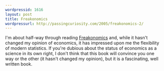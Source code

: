 ```yaml
--- 
wordpressid: 1616
layout: post
title: Freakonomics
wordpressurl: http://passingcuriosity.com/2005/freakonomics-2/
---
```

I'm about half-way through reading <a href="http://www.freakonomics.com/">Freakonomics</a> and, while it hasn't changed my opinion of economics, it has impressed upon me the flexibility of modern statistics. If you're dubious about the status of economics as a science in its own right, I don't think that this book will convince you one way or the other (it hasn't changed my opinion), but it is a fascinating, well written book.
